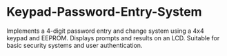 # Keypad-Password-Entry-System
Implements a 4-digit password entry and change system using a 4x4 keypad and EEPROM. Displays prompts and results on an LCD. Suitable for basic security systems and user authentication.
